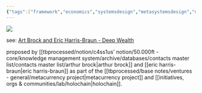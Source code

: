 ```yaml
---
{"tags":["framework","economics","systemsdesign","metasystemsdesign","design","🌱","holochain","metrics","regen"],"dg-publish":true,"notestage":["🌱"],"created":"2024-10-30T18:21:59.505-03:00","updated":"2025-01-24T16:48:33.303-03:00","relevancescore":94,"permalink":"/models-and-frameworks/design/deep-wealth/","dgPassFrontmatter":true}
---
```


![](https://i.imgur.com/R0bnPkL.png)

see: [Art Brock and Eric Harris-Braun - Deep Wealth](https://www.youtube.com/watch?v=kN9ykoFT-1Q&list=PLj8H7uBaUwDvd18QrEPugPMD5Z6Y0W-vB&index=17)

proposed by [[tbprocessed/notion/c4ss1us’ notion/50.000ft - core/knowledge management system/archive/databases/contacts master list/contacts master list/arthur brock\|arthur brock]] and [[eric harris-braun\|eric harris-braun]] as part of the [[tbprocessed/base notes/ventures - general/metacurrency project\|metacurrency project]] and [[initiatives, orgs & communities/lab/holochain\|holochain]].